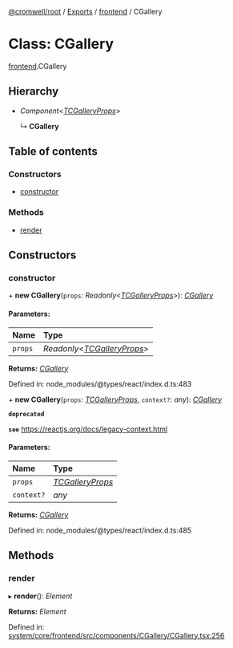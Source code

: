 [@cromwell/root](../README.md) / [Exports](../modules.md) / [frontend](../modules/frontend.md) / CGallery

# Class: CGallery

[frontend](../modules/frontend.md).CGallery

## Hierarchy

* *Component*<[*TCGalleryProps*](../modules/frontend.md#tcgalleryprops)\>

  ↳ **CGallery**

## Table of contents

### Constructors

- [constructor](frontend.cgallery.md#constructor)

### Methods

- [render](frontend.cgallery.md#render)

## Constructors

### constructor

\+ **new CGallery**(`props`: *Readonly*<[*TCGalleryProps*](../modules/frontend.md#tcgalleryprops)\>): [*CGallery*](frontend.cgallery.md)

#### Parameters:

Name | Type |
:------ | :------ |
`props` | *Readonly*<[*TCGalleryProps*](../modules/frontend.md#tcgalleryprops)\> |

**Returns:** [*CGallery*](frontend.cgallery.md)

Defined in: node_modules/@types/react/index.d.ts:483

\+ **new CGallery**(`props`: [*TCGalleryProps*](../modules/frontend.md#tcgalleryprops), `context?`: *any*): [*CGallery*](frontend.cgallery.md)

**`deprecated`** 

**`see`** https://reactjs.org/docs/legacy-context.html

#### Parameters:

Name | Type |
:------ | :------ |
`props` | [*TCGalleryProps*](../modules/frontend.md#tcgalleryprops) |
`context?` | *any* |

**Returns:** [*CGallery*](frontend.cgallery.md)

Defined in: node_modules/@types/react/index.d.ts:485

## Methods

### render

▸ **render**(): *Element*

**Returns:** *Element*

Defined in: [system/core/frontend/src/components/CGallery/CGallery.tsx:256](https://github.com/CromwellCMS/Cromwell/blob/4b5f538/system/core/frontend/src/components/CGallery/CGallery.tsx#L256)
